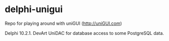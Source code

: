 # delphi-unigui

Repo for playing around with uniGUI (http://uniGUI.com)

Delphi 10.2.1.
DevArt UniDAC for database access to some PostgreSQL data. 

